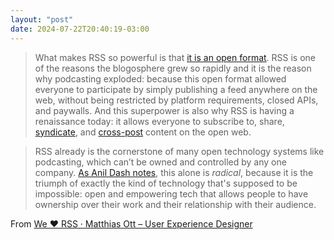```yaml
---
layout: "post"
date: 2024-07-22T20:40:19-03:00
---
```


> What makes RSS so powerful is that [it is an open format](http://scripting.com/stories/2009/05/12/whyOpenFormatsAreSoImporta.html). RSS is one of the reasons the blogosphere grew so rapidly and it is the reason why podcasting exploded: because this open format allowed everyone to participate by simply publishing a feed anywhere on the web, without being restricted by platform requirements, closed APIs, and paywalls. And this superpower is also why RSS is having a renaissance today: it allows everyone to subscribe to, share, [syndicate](https://indieweb.org/POSSE), and [cross-post](https://echo.rknight.me) content on the open web.

> RSS already is the cornerstone of many open technology systems like podcasting, which can’t be owned and controlled by any one company. [As Anil Dash notes](https://www.anildash.com/2024/02/06/wherever-you-get-podcasts/), this alone is *radical*, because it is the triumph of exactly the kind of technology that's supposed to be impossible: open and empowering tech that allows people to have ownership over their work and their relationship with their audience.


From [We ❤️ RSS · Matthias Ott – User Experience Designer](https://matthiasott.com/notes/we-love-rss)
